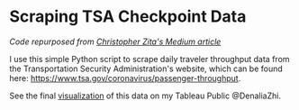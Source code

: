 # **Scraping TSA Checkpoint Data**
*Code repurposed from [Christopher Zita's Medium article](https://medium.com/analytics-vidhya/how-to-web-scrape-tables-online-using-python-and-beautifulsoup-36d5bafeb982)*

I use this simple Python script to scrape daily traveler throughput data from the Transportation Security Administration's website, which can be found here: https://www.tsa.gov/coronavirus/passenger-throughput.

See the final [visualization](https://public.tableau.com/views/OnFlighttoRecover/Throughput?:language=en-US&:display_count=n&:origin=viz_share_link) of this data on my Tableau Public @DenaliaZhi.
